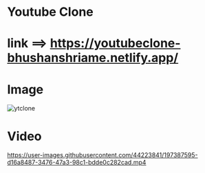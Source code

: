 # Youtube Clone

# link ==> https://youtubeclone-bhushanshriame.netlify.app/
# Image
![ytclone](https://user-images.githubusercontent.com/44223841/197387528-56e99b21-6e08-48bd-809e-a71702565fd7.png)










# Video
https://user-images.githubusercontent.com/44223841/197387595-d16a8487-3476-47a3-98c1-bdde0c282cad.mp4

